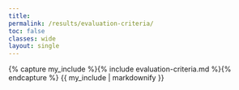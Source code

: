 ```yaml
---
title: 
permalink: /results/evaluation-criteria/
toc: false
classes: wide
layout: single
---
```

<script src="https://cdn.mathjax.org/mathjax/latest/MathJax.js?config=TeX-AMS-MML_HTMLorMML" type="text/javascript"></script>

{% capture my_include %}{% include evaluation-criteria.md %}{% endcapture %}
{{ my_include | markdownify }}

